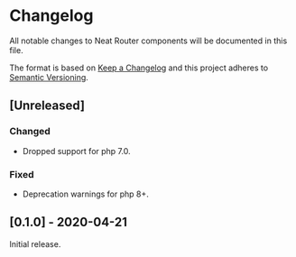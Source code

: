 # Changelog
All notable changes to Neat Router components will be documented in this file.

The format is based on [Keep a Changelog](https://keepachangelog.com/en/1.0.0/)
and this project adheres to [Semantic Versioning](https://semver.org/spec/v2.0.0.html).

## [Unreleased]
### Changed
- Dropped support for php 7.0.
### Fixed
- Deprecation warnings for php 8+.

## [0.1.0] - 2020-04-21
Initial release.
